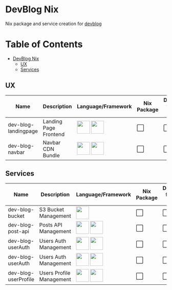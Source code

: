 # DevBlog Nix

Nix package and service creation for [devblog](https://github.com/PierreStephaneVoltaire/devblog/)

Table of Contents
=================

   * [DevBlog Nix](#devblog-nix)
      * [UX](#ux)
      * [Services](#services)

## UX

| Name | Description | Language/Framework | Nix Package | Docker from Nix | Nix Service | Repo | Endpoint |
|------|-------------|--------------------|-------------|-----------------|-------------|-------------|-------------|
| dev-blog-landingpage | Landing Page Frontend | [<img src="https://cdn.iconscout.com/icon/free/png-512/typescript-1174965.png" width="40">](https://www.typescriptlang.org/) [<img src="https://angular.io/assets/images/logos/angular/angular.svg" width="40">](https://angular.io/) | :white_large_square: | :white_large_square: | :white_large_square: | [Link](https://github.com/PierreStephaneVoltaire/dev-blog-landingpage) | |
| dev-blog-navbar | Navbar CDN Bundle | [<img src="https://cdn.iconscout.com/icon/free/png-512/typescript-1174965.png" width="40">](https://www.typescriptlang.org/) [<img src="https://d33wubrfki0l68.cloudfront.net/e937e774cbbe23635999615ad5d7732decad182a/26072/logo-small.ede75a6b.svg" width="40">](https://nestjs.com/) | :white_large_square: | :white_large_square: | :white_large_square: | [Link](https://github.com/PierreStephaneVoltaire/dev-blog-navbar) | |

## Services

| Name | Description | Language/Framework | Nix Package | Docker from Nix | Nix Service | Repo | Endpoint |
|------|-------------|--------------------|-------------|-----------------|-------------|-------------|-------------|
| dev-blog-bucket | S3 Bucket Management | [<img src="https://www.rust-lang.org/static/images/rust-logo-blk.svg" width="40">](https://www.rust-lang.org/) | :white_large_square: | :white_large_square: | :white_large_square: | [Link](https://github.com/PierreStephaneVoltaire/dev-blog-bucket) | |
| dev-blog-post-api | Posts API Management | [<img src="https://cdn.iconscout.com/icon/free/png-512/typescript-1174965.png" width="40">](https://www.typescriptlang.org/) [<img src="https://d33wubrfki0l68.cloudfront.net/e937e774cbbe23635999615ad5d7732decad182a/26072/logo-small.ede75a6b.svg" width="40">](https://nestjs.com/) | :white_large_square: | :white_large_square: | :white_large_square: | [Link](https://github.com/PierreStephaneVoltaire/dev-blog-post-api) | |
| dev-blog-userAuth | Users Auth Management | [<img src="https://upload.wikimedia.org/wikipedia/commons/thumb/7/7a/C_Sharp_logo.svg/1200px-C_Sharp_logo.svg.png" width="40">](https://docs.microsoft.com/en-us/dotnet/csharp/) [<img src="https://i2.wp.com/sanjaysaini.tech/wp-content/uploads/2019/12/dotnetcore.png?w=665&ssl=1" width="40">](https://dotnet.microsoft.com/) | :white_large_square: | :white_large_square: | :white_large_square: | [Link](https://github.com/PierreStephaneVoltaire/dev-blog-userAuth) | |
| dev-blog-userAuth | Users Auth Management | [<img src="https://upload.wikimedia.org/wikipedia/commons/thumb/7/7a/C_Sharp_logo.svg/1200px-C_Sharp_logo.svg.png" width="40">](https://docs.microsoft.com/en-us/dotnet/csharp/) [<img src="https://i2.wp.com/sanjaysaini.tech/wp-content/uploads/2019/12/dotnetcore.png?w=665&ssl=1" width="40">](https://dotnet.microsoft.com/) | :white_large_square: | :white_large_square: | :white_large_square: | [Link](https://github.com/PierreStephaneVoltaire/dev-blog-userAuth) | |
| dev-blog-userProfile | Users Profile Management | [<img src="https://upload.wikimedia.org/wikipedia/commons/thumb/7/7a/C_Sharp_logo.svg/1200px-C_Sharp_logo.svg.png" width="40">](https://docs.microsoft.com/en-us/dotnet/csharp/) [<img src="https://i2.wp.com/sanjaysaini.tech/wp-content/uploads/2019/12/dotnetcore.png?w=665&ssl=1" width="40">](https://dotnet.microsoft.com/) | :white_large_square: | :white_large_square: | :white_large_square: | [Link](https://github.com/PierreStephaneVoltaire/dev-blog-userProfile) | |
